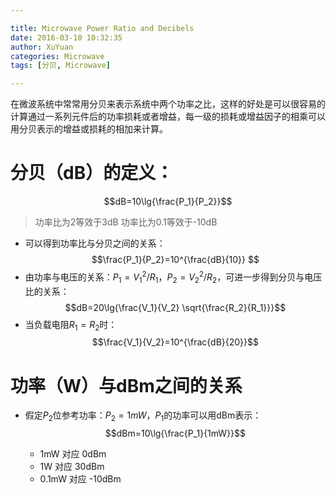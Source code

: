 ```yaml
---

title: Microwave Power Ratio and Decibels
date: 2016-03-10 10:32:35
author: XuYuan
categories: Microwave
tags: [分贝, Microwave]

---
```


在微波系统中常常用分贝来表示系统中两个功率之比，这样的好处是可以很容易的计算通过一系列元件后的功率损耗或者增益，每一级的损耗或增益因子的相乘可以用分贝表示的增益或损耗的相加来计算。

<!--more-->

# 分贝（dB）的定义：

$$dB=10\lg{\frac{P_1}{P_2}}$$

> 功率比为2等效于3dB
> 功率比为0.1等效于-10dB

- 可以得到功率比与分贝之间的关系：
$$\frac{P_1}{P_2}=10^{\frac{dB}{10}} $$
- 由功率与电压的关系：$P_1={V_1^2}/{R_1}$，$P_2={V_2^2}/{R_2}$，可进一步得到分贝与电压比的关系：
$$dB=20\lg{\frac{V_1}{V_2} \sqrt{\frac{R_2}{R_1}}}$$
- 当负载电阻$R_1=R_2$时：
$$\frac{V_1}{V_2}=10^{\frac{dB}{20}}$$

# 功率（W）与dBm之间的关系

- 假定$P_2$位参考功率：$P_2=1mW$，$P_1$的功率可以用dBm表示：
$$dBm=10\lg{\frac{P_1}{1mW}}$$

	- 1mW 对应 0dBm
	- 1W 对应 30dBm
	- 0.1mW 对应 -10dBm
